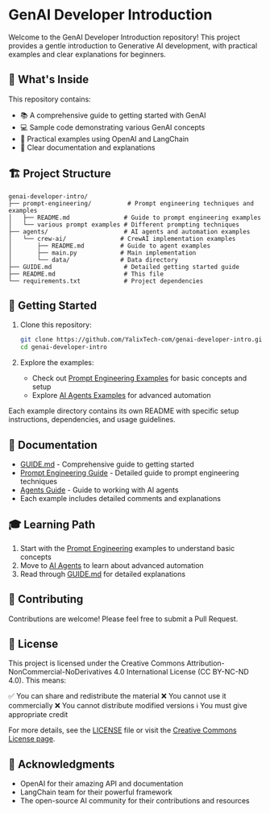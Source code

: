 # GenAI Developer Introduction

Welcome to the GenAI Developer Introduction repository! This project provides a gentle introduction to Generative AI development, with practical examples and clear explanations for beginners.

## 🚀 What's Inside

This repository contains:

- 📚 A comprehensive guide to getting started with GenAI
- 💻 Sample code demonstrating various GenAI concepts
- 🔧 Practical examples using OpenAI and LangChain
- 📝 Clear documentation and explanations

## 🏗️ Project Structure

```
genai-developer-intro/
├── prompt-engineering/          # Prompt engineering techniques and examples
│   ├── README.md               # Guide to prompt engineering examples
│   └── various prompt examples # Different prompting techniques
├── agents/                     # AI agents and automation examples
│   └── crew-ai/               # CrewAI implementation examples
│       ├── README.md          # Guide to agent examples
│       ├── main.py            # Main implementation
│       └── data/              # Data directory
├── GUIDE.md                    # Detailed getting started guide
├── README.md                   # This file
└── requirements.txt            # Project dependencies
```

## 🎯 Getting Started

1. Clone this repository:
   ```bash
   git clone https://github.com/YalixTech-com/genai-developer-intro.git
   cd genai-developer-intro
   ```

2. Explore the examples:
   - Check out [Prompt Engineering Examples](prompt-engineering/README.md) for basic concepts and setup
   - Explore [AI Agents Examples](agents/crew-ai/README.md) for advanced automation

Each example directory contains its own README with specific setup instructions, dependencies, and usage guidelines.

## 📖 Documentation

- [GUIDE.md](GUIDE.md) - Comprehensive guide to getting started
- [Prompt Engineering Guide](prompt-engineering/README.md) - Detailed guide to prompt engineering techniques
- [Agents Guide](agents/crew-ai/README.md) - Guide to working with AI agents
- Each example includes detailed comments and explanations

## 🎓 Learning Path

1. Start with the [Prompt Engineering](prompt-engineering/README.md) examples to understand basic concepts
2. Move to [AI Agents](agents/crew-ai/README.md) to learn about advanced automation
3. Read through [GUIDE.md](GUIDE.md) for detailed explanations

## 🤝 Contributing

Contributions are welcome! Please feel free to submit a Pull Request.

## 📄 License

This project is licensed under the Creative Commons Attribution-NonCommercial-NoDerivatives 4.0 International License (CC BY-NC-ND 4.0). This means:

✅ You can share and redistribute the material
❌ You cannot use it commercially
❌ You cannot distribute modified versions
ℹ️ You must give appropriate credit

For more details, see the [LICENSE](LICENSE) file or visit the [Creative Commons License page](https://creativecommons.org/licenses/by-nc-nd/4.0/).

## 🙏 Acknowledgments

- OpenAI for their amazing API and documentation
- LangChain team for their powerful framework
- The open-source AI community for their contributions and resources